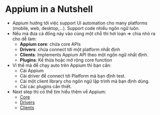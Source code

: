 # Appium in a Nutshell
- Appium hướng tới việc support UI automation cho many platforms (mobile, web, desktop,...). Support code nhiều ngôn ngữ luôn.
- Nếu mà đưa cả đống này vào cùng một chỗ thì hơi loạn => chia nhỏ ra cho dễ làm:
    - **Appium core**: chứa core APIs
    - **Drivers**: chứa connect tới một platform nhất định
    - **Clients**: Implements Appium API theo một ngôn ngữ nhất định.
    - **Plugins**: Kế thừa hoặc mở rộng core function
- Vì thế mà để chạy auto trên Appium thì bạn cần:
    - Cài Appium
    - Cài driver để connect tới Platform mà bạn định test.
    - Cài một client library cho ngôn ngữ lập trình mà bạn định dùng.
    - Cài các plugins cần thiết.
- Next step thì có thể tìm hiểu thêm về Appium:
    - [Core](https://appium.io/docs/en/latest/intro/appium/)
    - [Drivers](https://appium.io/docs/en/latest/intro/drivers/)
    - [Clients](https://appium.io/docs/en/latest/intro/clients/)
